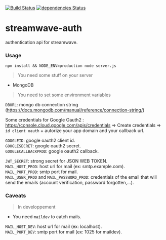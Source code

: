 [![Build Status](https://travis-ci.org/Mathieu-R/streamwave-auth.svg?branch=master)](https://travis-ci.org/Mathieu-R/streamwave-auth)
[![dependencies Status](https://david-dm.org/Mathieu-R/streamwave-auth/status.svg)](https://david-dm.org/Mathieu-R/streamwave-auth)

# streamwave-auth
authentication api for streamwave.

### Usage
```
npm install && NODE_ENV=production node server.js
```

> You need some stuff on your server
- MongoDB

> You need to set some environment variables

`DBURL`: mongo db connection string (https://docs.mongodb.com/manual/reference/connection-string/)

Some credentials for Google Oauth2 : https://console.cloud.google.com/apis/credentials => Create credentials => `id client oauth` + autorize your app domain and your callback url.    

`GOOGLEID`: google oauth2 client id.   
`GOOGLESECRET`: google oauth2 secret.    
`GOOGLECALLBACKPROD`: google oauth2 callback.    

`JWT_SECRET`: strong secret for JSON WEB TOKEN.    
`MAIL_HOST_PROD`: host url for mail (ex: smtp.example.com).    
`MAIL_PORT_PROD`: smtp port for mail.    
`MAIL_USER_PROD` and `MAIL_PASSWORD_PROD`: credentials of the email that will send the emails (account verification, password forgotten,...).    

### Caveats
> In developpement
- You need `maildev` to catch mails.

`MAIL_HOST_DEV`: host url for mail (ex: localhost).    
`MAIL_PORT_DEV`: smtp port for mail (ex: 1025 for maildev).    

